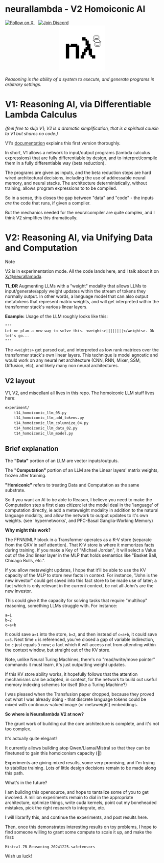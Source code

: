 # neurallambda - V2 Homoiconic AI

<a href="https://x.com/neurallambda">
  <img src="https://raster.shields.io/badge/follow-@neurallambda-blue.png?logo=x&color=BD2C00&labelColor=474240" alt="Follow on X" height="20">
</a>
&nbsp;&nbsp;
<a href="https://discord.gg/HRrPTQn2Uf">
  <img src="https://raster.shields.io/badge/discord-neurallambda-blue.png?logo=discord&logoColor=ffffff&color=BD2C00&labelColor=474240" alt="Join Discord" height="20">
</a>

<div align="center">
  <img src="doc/logo.png" width="150" alt="Blueberry soil pH">
</div>


*Reasoning is the ability of a system to execute, and generate programs in arbitrary settings.*


# V1: Reasoning AI, via Differentiable Lambda Calculus

*(feel free to skip V1; V2 is a dramatic simplification, that is a spiritual cousin to V1 but shares no code.)*

V1's [documentation](doc/README_V1_Lambda_Calculus_Variant.md) explains this first version thoroughly.

In short, V1 allows a network to input/output programs (lambda calculus expressions) that are fully differentiable by design, and to interpret/compile them in a fully differentiable way (beta reduction).

The programs are given as inputs, and the beta reduction steps are hard wired architectural decisions, including the use of addressable neural memory, and neural stacks. The architecture deterministically, without training, allows program expressions to to be compiled.

So in a sense, this closes the gap between "data" and "code" - the inputs *are* the code that runs, if given a compiler.

But the mechanics needed for the neuralcompiler are quite complex, and I think V2 simplifies this dramatically.


# V2: Reasoning AI, via Unifying Data and Computation

> [!NOTE]
>
> V2 is in experimentation mode. All the code lands here, and I talk about it on [X/@neurallambda](https://x.com/neurallambda).

**TL;DR** Augmenting LLMs with a "weight" modality that allows LLMs to input/generate/apply weight updates within the stream of tokens they normally output. In other words, a language model that can also output metatokens that represent matrix weights, and will get interpreted within the transformer stack's various linear layers.

**Example:** Usage of the LLM roughly looks like this:

```
"""
Let me plan a new way to solve this. <weights>||||||||</weights>. Ok let's go...
""'
```

The `<weights>` get parsed out, and interpreted as low rank matrices over the transformer stack's own linear layers. This technique is model agnostic and would work on any neural net architecture (CNN, RNN, Mixer, SSM, Diffusion, etc), and likely many non neural architectures.


## V2 layout

V1, V2, and miscellani all lives in this repo. The homoiconic LLM stuff lives here:

```sh
experiment/
    t14_homoiconic_llm_05.py
    t14_homoiconic_llm_add_tokens.py
    t14_homoiconic_llm_columnize_04.py
    t14_homoiconic_llm_data_02.py
    t14_homoiconic_llm_model.py
```

## Brief explanation

The **"Data"** portion of an LLM are vector inputs/outputs.

The **"Computation"** portion of an LLM are the Linear layers' matrix weights, frozen after training.

**"Homiconic"** refers to treating Data and Computation as the same substrate.

So if you want an AI to be able to Reason, I believe you need to make the Computation step a first class citizen: let the model deal in the 'language' of computation directly, ie add a metaweight modality in addition to the natural language modality, and allow the network to output updates to it's own weights. (see 'hypernetworks', and PFC-Basal Ganglia-Working Memory)

**Why might this work?**

The FFNN/MLP block in a Transformer operates as a K-V store (separate from the QKV in self attention). That K-V store is where it memorizes facts during training. If you make a Key of "Michael Jordan", it will select a Value out of the 2nd linear layer in the MLP that holds semantics like "Basket Ball, Chicago Bulls, etc.".

If you allow metaweight updates, I hope that it'll be able to use the KV capacity of the MLP to store new facts in context. For instance, "John is the new investor" could get saved into this fact store to be made use of later; a fact which is only relevant in the current context, bc not all John's are the new investor.

This could give it the capacity for solving tasks that require "multihop" reasoning, something LLMs struggle with. For instance:

```
a=1
b=2
c=a+b
```

It could save `a=1` into the store, `b=2`, and then instead of `c=a+b`, it could save `c=3`. Next time `c` is referenced, you've closed a gap of variable indirection, bc `c` just equals `3` now; a fact which it will access not from attending within the context window, but straight out of the KV store.

Note, unlike Neural Turing Machines, there's no "read/write/move pointer" commands it must learn, it's just outputting weight updates.

If this KV store ability works, it hopefully follows that the attention mechanisms can be adapted, in context, for the network to build out useful memory indexing schemes for itself (like a Turing Machine?)

I was pleased when the Transfusion paper dropped, because they proved out what I was already doing - that discrete language tokens could be mixed with continous-valued image (or metaweight) embeddings.

**So where is Neurallambda V2 at now?**

The grunt work of building out the core architecture is complete, and it's not too complex.

It's actually quite elegant!

It currently allows building atop Qwen/Llama/Mistral so that they can be finetuned to gain this homoiconism capacity (🤞)

Experiments are giving mixed results, some very promising, and I'm trying to stabilize training. Lots of little design decisions remain to be made along this path.

What's in the future?

I am building this opensource, and hope to tantalize some of you to get involved. A million experiments remain to dial in the appropriate architecture, optimize things, write cuda kernels, point out my boneheaded mistakes, pick the right research to integrate, etc.

I will librarify this, and continue the experiments, and post results here.

Then, once this demonstrates interesting results on toy problems, I hope to find someone willing to grant some compute to scale it up, and make the first:

```
Mistral-7B-Reasoning-20241225.safetensors
```

Wish us luck!
